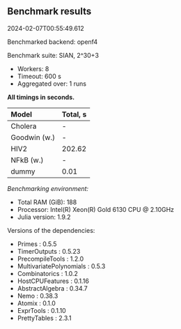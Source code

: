 ## Benchmark results

2024-02-07T00:55:49.612

Benchmarked backend: openf4

Benchmark suite: SIAN, 2^30+3

- Workers: 8
- Timeout: 600 s
- Aggregated over: 1 runs

**All timings in seconds.**

|Model|Total, s|
|:----|---|
|Cholera| - |
|Goodwin (w.)| - |
|HIV2|202.62|
|NFkB (w.)| - |
|dummy|0.01|

*Benchmarking environment:*

* Total RAM (GiB): 188
* Processor: Intel(R) Xeon(R) Gold 6130 CPU @ 2.10GHz
* Julia version: 1.9.2

Versions of the dependencies:

* Primes : 0.5.5
* TimerOutputs : 0.5.23
* PrecompileTools : 1.2.0
* MultivariatePolynomials : 0.5.3
* Combinatorics : 1.0.2
* HostCPUFeatures : 0.1.16
* AbstractAlgebra : 0.34.7
* Nemo : 0.38.3
* Atomix : 0.1.0
* ExprTools : 0.1.10
* PrettyTables : 2.3.1
